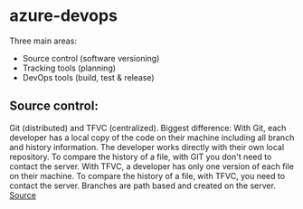 # azure-devops

Three main areas: 
- Source control (software versioning)
- Tracking tools (planning)
- DevOps tools (build, test & release)


## Source control: 
Git (distributed) and TFVC (centralized). Biggest difference:
With Git, each developer has a local copy of the code on their machine including all branch and history information. The developer works directly with their own local repository. To compare the history of a file, with GIT you don't need to contact the server.
With TFVC, a developer has only one version of each file on their machine. To compare the history of a file, with TFVC, you need to contact the server. Branches are path based and created on the server. [Source](https://docs.microsoft.com/de-de/azure/devops/user-guide/concepts?view=vsts#source-control)